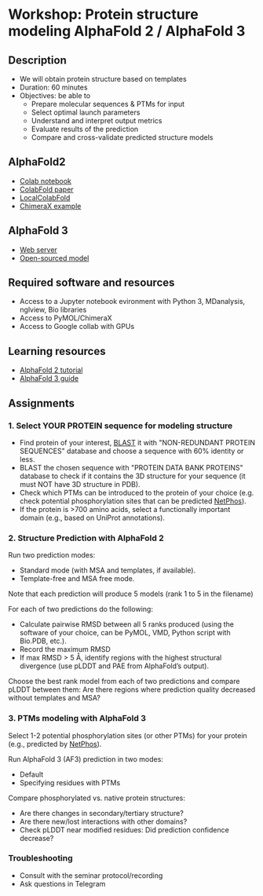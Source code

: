 # Workshop: Protein structure modeling AlphaFold 2 / AlphaFold 3

## Description
- We will obtain protein structure based on templates
- Duration: 60 minutes
- Objectives: be able to
    - Prepare molecular sequences & PTMs for input
    - Select optimal launch parameters
    - Understand and interpret output metrics
    - Evaluate results of the prediction
    - Compare and cross-validate predicted structure models

## AlphaFold2  
- [Colab notebook](https://colab.research.google.com/github/sokrypton/ColabFold/blob/main/AlphaFold2.ipynb)
- [ColabFold paper](https://www.biorxiv.org/content/10.1101/2021.08.15.456425v2)
- [LocalColabFold](https://github.com/YoshitakaMo/localcolabfold)
- [ChimeraX example](https://www.youtube.com/watch?v=le7NatFo8vI&ab_channel=UCSFChimeraX)

## AlphaFold 3
- [Web server](https://alphafoldserver.com/)
- [Open-sourced model](https://github.com/google-deepmind/alphafold3)

## Required software and resources
- Access to a Jupyter notebook evironment with Python 3, MDanalysis, nglview, Bio libraries
- Access to PyMOL/ChimeraX
- Access to Google collab with GPUs

## Learning resources
- [AlphaFold 2 tutorial]()
- [AlphaFold 3 guide](https://swissmodel.expasy.org/docs/examples)

## Assignments
### 1. Select YOUR PROTEIN sequence for modeling structure
- Find protein of your interest, [BLAST](https://blast.ncbi.nlm.nih.gov/Blast.cgi?PROGRAM=blastp&PAGE_TYPE=BlastSearch&LINK_LOC=blasthome) it with "NON-REDUNDANT PROTEIN SEQUENCES" database and choose a sequence with 60% identity or less.
- BLAST the chosen sequence with "PROTEIN DATA BANK PROTEINS" database to check if it contains the 3D structure for your sequence (it must NOT have 3D structure in PDB).
- Check which PTMs can be introduced to the protein of your choice (e.g. check potential phosphorylation sites that can be predicted [NetPhos](https://services.healthtech.dtu.dk/services/NetPhos-3.1/)).
- If the protein is >700 amino acids, select a functionally important domain (e.g., based on UniProt annotations).

### 2. Structure Prediction with AlphaFold 2
   
Run two prediction modes:
- Standard mode (with MSA and templates, if available).
- Template-free and MSA free mode.

Note that each prediction will produce 5 models (rank 1 to 5 in the filename)

For each of two predictions do the following:
- Calculate pairwise RMSD between all 5 ranks produced (using the software of your choice, can be PyMOL, VMD, Python script with Bio.PDB, etc.).
- Record the maximum RMSD
- If max RMSD > 5 Å, identify regions with the highest structural divergence (use pLDDT and PAE from AlphaFold’s output).

Choose the best rank model from each of two predictions and compare pLDDT between them: Are there regions where prediction quality decreased without templates and MSA?

### 3. PTMs modeling with AlphaFold 3

Select 1-2 potential phosphorylation sites (or other PTMs) for your protein (e.g., predicted by [NetPhos](https://services.healthtech.dtu.dk/services/NetPhos-3.1/)).

Run AlphaFold 3 (AF3) prediction in two modes:
- Default
- Specifying residues with PTMs

Compare phosphorylated vs. native protein structures:
- Are there changes in secondary/tertiary structure?
- Are there new/lost interactions with other domains?
- Check pLDDT near modified residues: Did prediction confidence decrease?

### Troubleshooting
- Consult with the seminar protocol/recording
- Ask questions in Telegram
